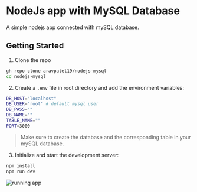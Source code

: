 # NodeJs app with MySQL Database

A simple nodejs app connected with mySQL database.

## Getting Started

1. Clone the repo
```bash
gh repo clone aravpatel19/nodejs-mysql
cd nodejs-mysql
```
2. Create a `.env` file in root directory and add the environment variables:
```bash
DB_HOST="localhost"
DB_USER="root" # default mysql user
DB_PASS=""
DB_NAME=""
TABLE_NAME=""
PORT=3000
```
> Make sure to create the database and the corresponding table in your mySQL database.
3. Initialize and start the development server:
```bash
npm install
npm run dev
```
![running app](https://github.com/user-attachments/assets/d882c2ec-2539-49eb-990a-3b0669af26b6)
